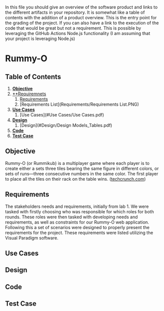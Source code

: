 In this file you should give an overview of the software product and links to the different artifacts in your repository.
It is somewhat like a table of contents with the addition of a product overview.
This is the entry point for the grading of the project. 
If you can also have a link to the execution of the code that would be great but not a requirement.
This is possible by leveraging the GitHub Actions Node.js functionality (I am assuming that your project is leveraging Node.js)

  
# Rummy-O


## Table of Contents
1. [**Objective**](#objective)
2. [**Requiremnets](#requirements)
    1. [Requirements](Requirements/Requirements.pdf)
    2. [Requirements List](Requirements/Requirements List.PNG)
3. [**Use Cases**](#use-cases)
    1. [Use Cases](#Use Cases/Use Cases.pdf)
4. [**Design**](#design)
    1. [Design](#Design/Design Models_Tables.pdf)
5. [**Code**](#code)
6. [**Test Case**](#test-case)



## Objective
Rummy-O (or Rummikub) is a multiplayer game where each player is to create either a sets three tiles bearing the same figure in different colors, or sets of runs—three consecutive numbers in the same color. The first player to place all the tiles on their rack on the table wins. (<a href="techcrunch.com">techcrunch.com</a>)


## Requirements
The stakeholders needs and requirements, initially from lab 1. We were tasked with firstly choosing who was responsible for which roles for both rounds. These roles were then tasked with developing needs and requirements, as well as constraints for our Rummy-O web application. Following this a set of scenarios were designed to properly present the requirements for the project. These requirements were listed utilizing the Visual Paradigm software.

## Use Cases



## Design



## Code


## Test Case
